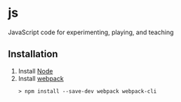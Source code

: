 # js
JavaScript code for experimenting, playing, and teaching

## Installation

1. Install [Node](https://nodejs.org/en/download/package-manager)
2. Install [webpack](https://webpack.js.org/)
   ```
   > npm install --save-dev webpack webpack-cli
   ```
